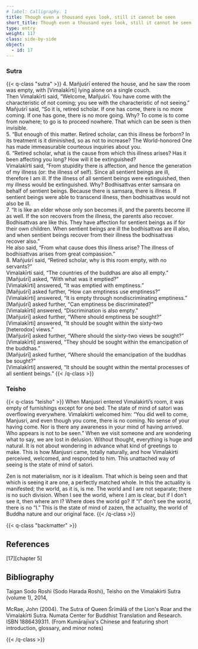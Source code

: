 ```yaml
---
# label: Calligraphy. 1
title: Though even a thousand eyes look, still it cannot be seen
short_title: Though even a thousand eyes look, still it cannot be seen
type: entry
weight: 117
class: side-by-side
object:
  - id: 17
---
```


### Sutra 
{{< q-class "sutra" >}}
4. Mañjuśrī entered the house, and he saw the room was empty, with [Vimalakīrti] lying alone on a single couch.   
Then Vimalakīrti said, “Welcome, Mañjuśrī. You have come with the characteristic of not coming; you see with the characteristic of not seeing.”   
Mañjuśrī said, “So it is, retired scholar. If one has come, there is no more coming. If one has gone, there is no more going. Why? To come is to come from nowhere; to go is to proceed nowhere. That which can be seen is then invisible.   
5. “But enough of this matter. Retired scholar, can this illness be forborn? In its treatment is it diminished, so as not to increase? The World-honored One has made immeasurable courteous inquiries about you.   
6. “Retired scholar, what is the cause from which this illness arises? Has it been affecting you long? How will it be extinguished?   
Vimalakīrti said, “From stupidity there is affection, and hence the generation of my illness (or: the illness of self). Since all sentient beings are ill, therefore I am ill. If the illness of all sentient beings were extinguished, then my illness would be extinguished. Why? Bodhisattvas enter samsara on behalf of sentient beings. Because there is samsara, there is illness. If sentient beings were able to transcend illness, then bodhisattvas would not also be ill.   
7. “It is like an elder whose only son becomes ill, and the parents become ill as well. If the son recovers from the illness, the parents also recover. Bodhisattvas are like this. They have affection for sentient beings as if for their own children. When sentient beings are ill the bodhisattvas are ill also, and when sentient beings recover from their illness the bodhisattvas recover also.”   
He also said, “From what cause does this illness arise? The illness of bodhisattvas arises from great compassion.”   
8. Mañjuśrī said, “Retired scholar, why is this room empty, with no servants?”  
 Vimalakīrti said, “The countries of the buddhas are also all empty.”  
 [Mañjuśrī] asked, “With what was it emptied?”  
[Vimalakīrti] answered, “It was emptied with emptiness.”   
[Mañjuśrī] asked further, “How can emptiness use emptiness?”   
[Vimalakīrti] answered, “It is empty through nondiscriminating emptiness.”   
[Mañjuśrī] asked further, “Can emptiness be discriminated?”   
[Vimalakīrti] answered, “Discrimination is also empty.”  
 [Mañjuśrī] asked further, “Where should emptiness be sought?”   
[Vimalakīrti] answered, “It should be sought within the sixty-two [heterodox] views.”   
[Mañjuśrī] asked further, “Where should the sixty-two views be sought?”   
[Vimalakīrti] answered, “They should be sought within the emancipation of the buddhas.”   
[Mañjuśrī] asked further, “Where should the emancipation of the buddhas be sought?”   
[Vimalakīrti] answered, “It should be sought within the mental processes of all sentient beings.”
{{< /q-class >}}

### Teisho
{{< q-class "teisho" >}}
When Manjusri entered Vimalakirti’s room, it was empty of furnishings except for one bed. The state of mind of satori was overflowing everywhere. Vimalakirti welcomed him: “You did well to come, Manjusri, and even though you come, there is no coming. No sense of your having come. Nor is there any awareness in your mind of having arrived. Who appears is not to be seen.” When we visit someone and are wondering what to say, we are lost in delusion. Without thought, everything is huge and natural. It is not about wondering in advance what kind of greetings to make. This is how Manjusri came, totally naturally, and how Vimalakirti perceived, welcomed, and responded to him. This unattached way of seeing is the state of mind of satori.

Zen is not materialism, nor is it idealism. That which is being seen and that which is seeing it are one, a perfectly matched whole. In this the actuality is manifested; the world, as it is, is me. The world and I are not separate; there is no such division. When I see the world, where I am is clear, but if I don’t see it, then where am I? Where does the world go? If “I” don’t see the world, there is no “I.” This is the state of mind of zazen, the actuality, the world of Buddha nature and our original face.
{{< /q-class >}}

{{< q-class "backmatter" >}}

## References
[17][chapter 5]

## Bibliography

Taigan Sodo Roshi (Sodo Harada Roshi), Teisho on the Vimalakirti Sutra (volume 1), 2014, 

McRae, John (2004). The Sutra of Queen Śrīmālā of the Lion's Roar and the Vimalakīrti Sutra. Numata Center for Buddhist Translation and Research. ISBN 1886439311. (From Kumārajīva's Chinese and featuring short introduction, glossary, and minor notes)

{{< /q-class >}}
